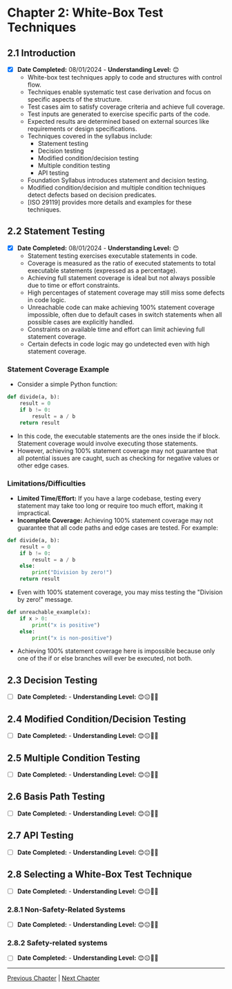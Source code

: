 # Chapter 2: White-Box Test Techniques

## 2.1 Introduction

- [x] **Date Completed:** 08/01/2024 - **Understanding Level:** 😊
  - White-box test techniques apply to code and structures with control flow.
  - Techniques enable systematic test case derivation and focus on specific aspects of the structure.
  - Test cases aim to satisfy coverage criteria and achieve full coverage.
  - Test inputs are generated to exercise specific parts of the code.
  - Expected results are determined based on external sources like requirements or design specifications.
  - Techniques covered in the syllabus include:
    - Statement testing
    - Decision testing
    - Modified condition/decision testing
    - Multiple condition testing
    - API testing
  - Foundation Syllabus introduces statement and decision testing.
  - Modified condition/decision and multiple condition techniques detect defects based on decision predicates.
  - [ISO 29119] provides more details and examples for these techniques.

## 2.2 Statement Testing

- [x] **Date Completed:** 08/01/2024 - **Understanding Level:** 😊
  - Statement testing exercises executable statements in code.
  - Coverage is measured as the ratio of executed statements to total executable statements (expressed as a percentage).
  - Achieving full statement coverage is ideal but not always possible due to time or effort constraints.
  - High percentages of statement coverage may still miss some defects in code logic.
  - Unreachable code can make achieving 100% statement coverage impossible, often due to default cases in switch statements when all possible cases are explicitly handled.
  - Constraints on available time and effort can limit achieving full statement coverage.
  - Certain defects in code logic may go undetected even with high statement coverage.

### Statement Coverage Example

- Consider a simple Python function:

```python
def divide(a, b):
    result = 0
    if b != 0:
        result = a / b
    return result
```

- In this code, the executable statements are the ones inside the if block. Statement coverage would involve executing those statements.
- However, achieving 100% statement coverage may not guarantee that all potential issues are caught, such as checking for negative values or other edge cases.

### Limitations/Difficulties

- **Limited Time/Effort:** If you have a large codebase, testing every statement may take too long or require too much effort, making it impractical.
- **Incomplete Coverage:** Achieving 100% statement coverage may not guarantee that all code paths and edge cases are tested. For example:

```python
def divide(a, b):
    result = 0
    if b != 0:
        result = a / b
    else:
        print("Division by zero!")
    return result
```

- Even with 100% statement coverage, you may miss testing the "Division by zero!" message.

```python
def unreachable_example(x):
    if x > 0:
        print("x is positive")
    else:
        print("x is non-positive")
```

- Achieving 100% statement coverage here is impossible because only one of the if or else branches will ever be executed, not both.

## 2.3 Decision Testing

- [ ] **Date Completed:** - **Understanding Level:** 😊😐🤢🤮

## 2.4 Modified Condition/Decision Testing

- [ ] **Date Completed:** - **Understanding Level:** 😊😐🤢🤮

## 2.5 Multiple Condition Testing

- [ ] **Date Completed:** - **Understanding Level:** 😊😐🤢🤮

## 2.6 Basis Path Testing

- [ ] **Date Completed:** - **Understanding Level:** 😊😐🤢🤮

## 2.7 API Testing

- [ ] **Date Completed:** - **Understanding Level:** 😊😐🤢🤮

## 2.8 Selecting a White-Box Test Technique

- [ ] **Date Completed:** - **Understanding Level:** 😊😐🤢🤮

### 2.8.1 Non-Safety-Related Systems

- [ ] **Date Completed:** - **Understanding Level:** 😊😐🤢🤮

### 2.8.2 Safety-related systems

- [ ] **Date Completed:** - **Understanding Level:** 😊😐🤢🤮

---

[Previous Chapter](1-technical-test-analysts-tasks-in-risk-based-testing.md) | [Next Chapter](3-static-and-dynamic-analysis.md)
